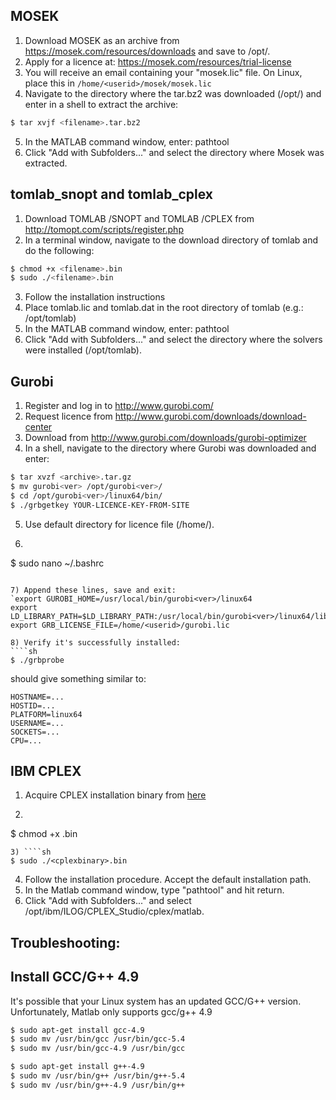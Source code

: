 MOSEK
-----
1) Download MOSEK as an archive from https://mosek.com/resources/downloads 
and save to /opt/. 
2) Apply for a licence at: https://mosek.com/resources/trial-license
3) You will receive an email containing your "mosek.lic" file. On Linux,
place this in `/home/<userid>/mosek/mosek.lic`
4) Navigate to the directory where the tar.bz2 was downloaded (/opt/) and 
enter in a shell to extract the archive: 
````sh
$ tar xvjf <filename>.tar.bz2
````
5) In the MATLAB command window, enter: 
pathtool
6) Click "Add with Subfolders..." and select the directory where Mosek was 
extracted.

tomlab_snopt and tomlab_cplex
------------
1) Download TOMLAB /SNOPT and TOMLAB /CPLEX from 
http://tomopt.com/scripts/register.php
2) In a terminal window, navigate to the download directory of tomlab and 
do the following:
````sh
$ chmod +x <filename>.bin
$ sudo ./<filename>.bin
````
3) Follow the installation instructions
4) Place tomlab.lic and tomlab.dat in the root directory of tomlab 
(e.g.: /opt/tomlab)
5) In the MATLAB command window, enter: 
pathtool
6) Click "Add with Subfolders..." and select the directory where the 
solvers were installed (/opt/tomlab).

Gurobi
------
1) Register and log in to http://www.gurobi.com/
2) Request licence from http://www.gurobi.com/downloads/download-center
3) Download from http://www.gurobi.com/downloads/gurobi-optimizer
4) In a shell, navigate to the directory where Gurobi was downloaded and 
enter:
````sh
$ tar xvzf <archive>.tar.gz
$ mv gurobi<ver> /opt/gurobi<ver>/
$ cd /opt/gurobi<ver>/linux64/bin/
$ ./grbgetkey YOUR-LICENCE-KEY-FROM-SITE
````

5) Use default directory for licence file (/home/<userid>).
6) ````sh
$ sudo nano ~/.bashrc
````

7) Append these lines, save and exit:
`export GUROBI_HOME=/usr/local/bin/gurobi<ver>/linux64
export LD_LIBRARY_PATH=$LD_LIBRARY_PATH:/usr/local/bin/gurobi<ver>/linux64/lib
export GRB_LICENSE_FILE=/home/<userid>/gurobi.lic

8) Verify it's successfully installed:
````sh
$ ./grbprobe
````

should give something similar to:
````
HOSTNAME=...
HOSTID=...
PLATFORM=linux64
USERNAME=...
SOCKETS=...
CPU=...
````

IBM CPLEX
----------
1) Acquire CPLEX installation binary from [here](https://www-01.ibm.com/software/websphere/products/optimization/cplex-studio-community-edition/)
2) ````sh
$ chmod +x <cplexbinary>.bin
````
3) ````sh
$ sudo ./<cplexbinary>.bin
````
4) Follow the installation procedure. Accept the default installation path.
5) In the Matlab command window, type "pathtool" and hit return.
6) Click "Add with Subfolders..." and select 
/opt/ibm/ILOG/CPLEX_Studio<ver>/cplex/matlab.



Troubleshooting:
----------------

Install GCC/G++ 4.9
-------------------
It's possible that your Linux system has an updated GCC/G++ version.
Unfortunately, Matlab only supports gcc/g++ 4.9

````sh
$ sudo apt-get install gcc-4.9
$ sudo mv /usr/bin/gcc /usr/bin/gcc-5.4
$ sudo mv /usr/bin/gcc-4.9 /usr/bin/gcc

$ sudo apt-get install g++-4.9
$ sudo mv /usr/bin/g++ /usr/bin/g++-5.4
$ sudo mv /usr/bin/g++-4.9 /usr/bin/g++
```` 


